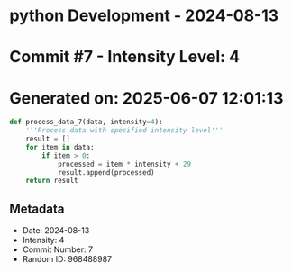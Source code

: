 ﻿# python Development - 2024-08-13
# Commit #7 - Intensity Level: 4
# Generated on: 2025-06-07 12:01:13
```python
def process_data_7(data, intensity=4):
    '''Process data with specified intensity level'''
    result = []
    for item in data:
        if item > 0:
            processed = item * intensity + 29
            result.append(processed)
    return result
```
## Metadata
- Date: 2024-08-13
- Intensity: 4
- Commit Number: 7
- Random ID: 968488987
